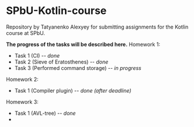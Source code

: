 # SPbU-Kotlin-course
Repository by Tatyanenko Alexyey for submitting assignments for the Kotlin course at SPbU.

**The progress of the tasks will be described here.**
Homework 1:
- Task 1 (CI) -- _done_
- Task 2 (Sieve of Eratosthenes) -- _done_
- Task 3 (Performed command storage) -- _in progress_

Homework 2:
- Task 1 (Compiler plugin) -- _done (after deadline)_

Homework 3:
- Task 1 (AVL-tree) -- _done_
- 